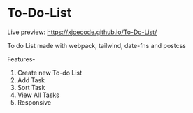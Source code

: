 # To-Do-List

Live preview: https://xjoecode.github.io/To-Do-List/

To do List made with webpack, tailwind, date-fns and postcss

Features-
1. Create new To-do List
2. Add Task
3. Sort Task
4. View All Tasks
5. Responsive